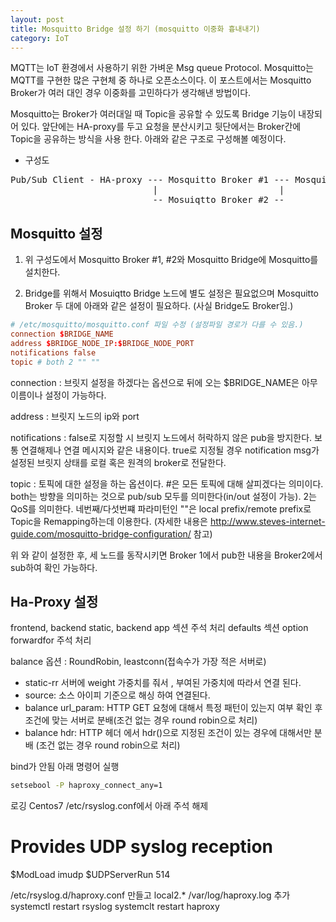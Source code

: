 ```yaml
---
layout: post
title: Mosquitto Bridge 설정 하기 (mosquitto 이중화 흉내내기)
category: IoT
---
```


MQTT는 IoT 환경에서 사용하기 위한 가벼운 Msg queue Protocol.
Mosquitto는 MQTT를 구현한 많은 구현체 중 하나로 오픈소스이다.
이 포스트에서는 Mosquitto Broker가 여러 대인 경우 이중화를 고민하다가 생각해낸 방법이다.

Mosquitto는 Broker가 여러대일 때 Topic을 공유할 수 있도록 Bridge 기능이 내장되어 있다. 앞단에는 HA-proxy를 두고 요청을 분산시키고 뒷단에서는 Broker간에 Topic을 공유하는 방식을 사용 한다. 아래와 같은 구조로 구성해볼 예정이다.

* 구성도

<pre>
Pub/Sub Client - HA-proxy --- Mosquitto Broker #1 --- Mosquitto Bridge
                           |                       |
                           -- Mosuiqtto Broker #2 --
</pre>

## Mosquitto 설정

1. 위 구성도에서 Mosquitto Broker #1, #2와 Mosquitto Bridge에 Mosquitto를 설치한다.

2. Bridge를 위해서 Mosuiqtto Bridge 노드에 별도 설정은 필요없으며 Mosquitto Broker 두 대에 아래와 같은 설정이 필요하다. (사실 Bridge도 Broker임.)

~~~conf
# /etc/mosquitto/mosquitto.conf 파일 수정 (설정파일 경로가 다를 수 있음.)
connection $BRIDGE_NAME
address $BRIDGE_NODE_IP:$BRIDGE_NODE_PORT
notifications false
topic # both 2 "" ""
~~~

connection : 브릿지 설정을 하겠다는 옵션으로 뒤에 오는 $BRIDGE_NAME은 아무 이름이나 설정이 가능하다.

address : 브릿지 노드의 ip와 port

notifications : false로 지정할 시 브릿지 노드에서 허락하지 않은 pub을 방지한다. 보통 연결해제나 연결 메시지와 같은 내용이다. true로 지정될 경우 notification msg가 설정된 브릿지 상태를 로컬 혹은 원격의 broker로 전달한다.

topic : 토픽에 대한 설정을 하는 옵션이다. #은 모든 토픽에 대해 살피겠다는 의미이다. both는 방향을 의미하는 것으로 pub/sub 모두를 의미한다(in/out 설정이 가능). 2는 QoS를 의미한다. 네번째/다섯번쨰 파라미턴인 ""은 local prefix/remote prefix로  Topic을 Remapping하는데 이용한다. (자세한 내용은 http://www.steves-internet-guide.com/mosquitto-bridge-configuration/ 참고)

위 와 같이 설정한 후, 세 노드를 동작시키면 Broker 1에서 pub한 내용을 Broker2에서 sub하여 확인 가능하다.

## Ha-Proxy 설정

frontend, backend static, backend app 섹션 주석 처리
defaults 섹션 option forwardfor 주석 처리


balance 옵션 : RoundRobin, leastconn(접속수가 가장 적은 서버로)
- static-rr 서버에 weight 가중치를 줘서 , 부여된 가중치에 따라서 연결 된다.
- source: 소스 아이피 기준으로 해싱 하여 연결된다.
- balance url_param: HTTP GET 요청에 대해서 특정 패턴이 있는지 여부 확인 후  조건에 맞는 서버로 분배(조건 없는 경우 round robin으로 처리)
- balance hdr: HTTP 헤더 에서 hdr(<name>)으로 지정된 조건이 있는 경우에 대해서만 분배 (조건 없는 경우 round robin으로 처리)

bind가 안됨 아래 명령어 실행
```bash
setsebool -P haproxy_connect_any=1 
```

로깅 Centos7 
/etc/rsyslog.conf에서 아래 주석 해제
# Provides UDP syslog reception 
$ModLoad imudp
$UDPServerRun 514


/etc/rsyslog.d/haproxy.conf 만들고 local2.*        /var/log/haproxy.log 추가 
systemctl restart rsyslog
systemclt restart haproxy
